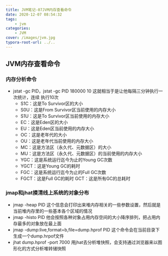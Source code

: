 ```yaml
---
title: JVM笔记-07JVM内存查看命令
date: 2020-12-07 08:54:32
tags:
	- jvm
categories: 
	- JVM
cover: /images/jvm.jpg
typora-root-url: ../..
---
```


## JVM内存查看命令

### 内存分析命令

- jstat -gc PID，jstat -gc PID 180000 10 这就相当于是让他每隔三分钟执行一次统计，连续 执行10次
  - S1C：这是To Survivor区的大小 
  - S0U：这是From Survivor区当前使用的内存大小 
  - S1U：这是To Survivor区当前使用的内存大小 
  - EC：这是Eden区的大小 
  - EU：这是Eden区当前使用的内存大小 
  - OC：这是老年代的大小 
  - OU：这是老年代当前使用的内存大小 
  - MC：这是方法区（永久代、元数据区）的大小 
  - MU：这是方法区（永久代、元数据区）的当前使用的内存大小 
  - YGC：这是系统运行迄今为止的Young GC次数 
  - YGCT：这是Young GC的耗时 
  - FGC：这是系统运行迄今为止的Full GC次数 
  - FGCT：这是Full GC的耗时 GCT：这是所有GC的总耗时

### jmap和jhat摸清线上系统的对象分布

- jmap -heap PID  这个信息会打印出来堆内存相关的一些参数设置，然后就是当前堆内存里的一些基本各个区域的情况
- jmap -histo PID  他会按照各种对象占用内存空间的大小降序排列，把占用内存最多的对象放在最上面
- jmap -dump:live,format=b,file=dump.hprof PID 这个命令会在当前目录下生成一个dump.hrpof文件
- jhat dump.hprof -port 7000 用jhat去分析堆快照，会支持通过浏览器来以图形化的方式分析堆转储快照